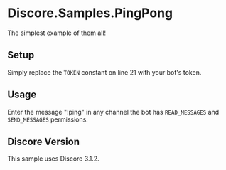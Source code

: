 # Discore.Samples.PingPong
The simplest example of them all! 

## Setup
Simply replace the `TOKEN` constant on line 21 with your bot's token.

## Usage
Enter the message "!ping" in any channel the bot has `READ_MESSAGES` and `SEND_MESSAGES` permissions.

## Discore Version
This sample uses Discore 3.1.2.